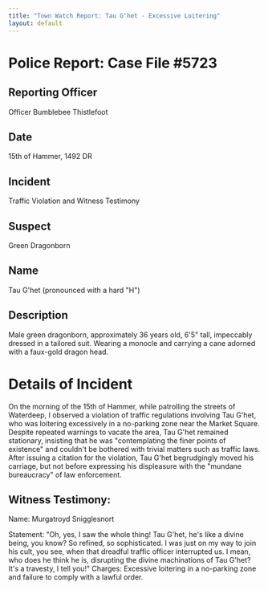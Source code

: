 ```yaml
---
title: "Town Watch Report: Tau G'het - Excessive Loitering"
layout: default
---
```


# Police Report: Case File #5723

## Reporting Officer
Officer Bumblebee Thistlefoot

## Date
 15th of Hammer, 1492 DR

## Incident
 Traffic Violation and Witness Testimony

## Suspect
 Green Dragonborn

## Name
Tau G'het (pronounced with a hard "H")

## Description
Male green dragonborn, approximately 36 years old, 6'5" tall, impeccably dressed in a tailored suit. Wearing a monocle and carrying a cane adorned with a faux-gold dragon head.

# Details of Incident
On the morning of the 15th of Hammer, while patrolling the streets of Waterdeep, I observed a violation of traffic regulations involving Tau G'het, who was loitering excessively in a no-parking zone near the Market Square. Despite repeated warnings to vacate the area, Tau G'het remained stationary, insisting that he was "contemplating the finer points of existence" and couldn't be bothered with trivial matters such as traffic laws.
After issuing a citation for the violation, Tau G'het begrudgingly moved his carriage, but not before expressing his displeasure with the "mundane bureaucracy" of law enforcement.

## Witness Testimony:

Name: Murgatroyd Snigglesnort

Statement: "Oh, yes, I saw the whole thing! Tau G'het, he's like a divine being, you know? So refined, so sophisticated. I was just on my way to join his cult, you see, when that dreadful traffic officer interrupted us. I mean, who does he think he is, disrupting the divine machinations of Tau G'het? It's a travesty, I tell you!"
Charges: Excessive loitering in a no-parking zone and failure to comply with a lawful order.
